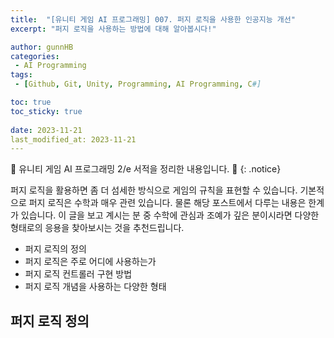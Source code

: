 ```yaml
---
title:  "[유니티 게임 AI 프로그래밍] 007. 퍼지 로직을 사용한 인공지능 개선"
excerpt: "퍼지 로직을 사용하는 방법에 대해 알아봅시다!"

author: gunnHB
categories: 
 - AI Programming
tags: 
 - [Github, Git, Unity, Programming, AI Programming, C#]

toc: true
toc_sticky: true
 
date: 2023-11-21
last_modified_at: 2023-11-21
---
```


🔔 유니티 게임 AI 프로그래밍 2/e 서적을 정리한 내용입니다. 🔔
{: .notice}

<div class="notice--info" markdown="1">
퍼지 로직을 활용하면 좀 더 섬세한 방식으로 게임의 규칙을 표현할 수 있습니다.
기본적으로 퍼지 로직은 수학과 매우 관련 있습니다. 물론 해당 포스트에서 다루는
내용은 한계가 있습니다. 이 글을 보고 계시는 분 중 수학에 관심과 조예가 깊은 
분이시라면 다양한 형태로의 응용을 찾아보시는 것을 추천드립니다.

- 퍼지 로직의 정의
- 퍼지 로직은 주로 어디에 사용하는가
- 퍼지 로직 컨트롤러 구현 방법
- 퍼지 로직 개념을 사용하는  다양한 형태
</div>

## 퍼지 로직 정의
